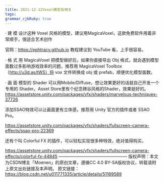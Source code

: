 ```yaml
---
title: 2021-12-12Voxel模型及相关
tags: 
grammar_cjkRuby: true
---
```



· 建 模
设计这种 Voxel 风格的模型，建议用MagicaVoxel，这款免费软件用着非常顺手，很适合艺术创作

官网：https://ephtracy.github.io 教程建议到 YouTube 看，上手很容易。



· 格 式
用 MagicaVoxel 把模型做好后，如果你直接导出 Obj 格式，就会遇到模型面数过多影响游戏效率的问题，推荐用 MagicaVoxel Toolbox（http://u3d.as/tWS）将 vox 文件转换成 obj 或 prefab，顺便优化模型面数。



· 画 面
模型的 Shader 可以用Mobile/Diffuse，想让效果更好的话就自己开发一个专用的 Shader。Asset Store里有个纪念碑谷风格的Shader，效果挺好的。https://assetstore.unity.com/packages/vfx/shaders/marvelous-techniques-37726

 

添加SSAO特效可以让画面更有立体感，推荐用 Unity 官方的插件或者 SSAO Pro。

https://assetstore.unity.com/packages/vfx/shaders/fullscreen-camera-effects/ssao-pro-22369

 

还有个叫 Colorful FX 的插件，可以轻松实现很多种特效，绝对值得购买。

https://assetstore.unity.com/packages/vfx/shaders/fullscreen-camera-effects/colorful-fx-44845
————————————————
版权声明：本文为CSDN博主「Moenen」的原创文章，遵循CC 4.0 BY-SA版权协议，转载请附上原文出处链接及本声明。
原文链接：https://blog.csdn.net/u011771335/article/details/51169589